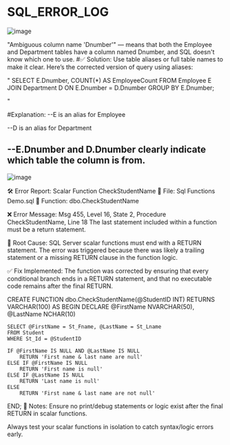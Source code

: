 # SQL_ERROR_LOG
![image](https://github.com/user-attachments/assets/7602aeb4-0851-490d-badc-1d57dc5433cc)

"Ambiguous column name 'Dnumber'" — means that both the Employee and Department tables have a column named Dnumber, and SQL doesn't know which one to use.
#✅ Solution: Use table aliases or full table names to make it clear.
Here’s the corrected version of query using aliases:

"
SELECT E.Dnumber, COUNT(*) AS EmployeeCount
FROM Employee E
JOIN Department D ON E.Dnumber = D.Dnumber
GROUP BY E.Dnumber;

"

#Explanation:
--E is an alias for Employee

--D is an alias for Department

--E.Dnumber and D.Dnumber clearly indicate which table the column is from.
--------------------------------------------------------------------------------------------------------------------------------------------------------------------------

![image](https://github.com/user-attachments/assets/be302121-b99a-41e4-bd1a-1f654fca8505)

🛠️ Error Report: Scalar Function CheckStudentName
📄 File: Sql Functions Demo.sql
🧪 Function: dbo.CheckStudentName


❌ Error Message:
Msg 455, Level 16, State 2, Procedure CheckStudentName, Line 18
The last statement included within a function must be a return statement.

🧩 Root Cause:
SQL Server scalar functions must end with a RETURN statement. The error was triggered because there was likely a trailing statement or a missing RETURN clause in the function logic.

✅ Fix Implemented:
The function was corrected by ensuring that every conditional branch ends in a RETURN statement, and that no executable code remains after the final RETURN.


CREATE FUNCTION dbo.CheckStudentName(@StudentID INT)
RETURNS VARCHAR(100)
AS
BEGIN
    DECLARE @FirstName NVARCHAR(50), @LastName NCHAR(10)

    SELECT @FirstName = St_Fname, @LastName = St_Lname
    FROM Student
    WHERE St_Id = @StudentID

    IF @FirstName IS NULL AND @LastName IS NULL
        RETURN 'First name & last name are null'
    ELSE IF @FirstName IS NULL
        RETURN 'First name is null'
    ELSE IF @LastName IS NULL
        RETURN 'Last name is null'
    ELSE
        RETURN 'First name & last name are not null'
END;
📝 Notes:
Ensure no print/debug statements or logic exist after the final RETURN in scalar functions.

Always test your scalar functions in isolation to catch syntax/logic errors early.

